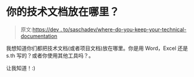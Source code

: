 # 你的技术文档放在哪里？

> 原文:[https://dev . to/saschadev/where-do-you-keep-your-technical-documentation](https://dev.to/saschadev/where-do-you-keep-your-technical-documentation)

我想知道你们都把技术文档(或者项目文档)放在哪里。你是用 Word，Excel 还是 s.th 写的？或者你使用其他工具吗？。

让我知道！:)